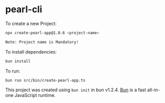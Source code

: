 # pearl-cli

To create a new Project:
```bash
npx create-pearl-app@1.0.6 <project-name>

Note: Project name is Mandatory!
```

To install dependencies:

```bash
bun install
```

To run:

```bash
bun run src/bin/create-pearl-app.ts
```

This project was created using `bun init` in bun v1.2.4. [Bun](https://bun.sh) is a fast all-in-one JavaScript runtime.
